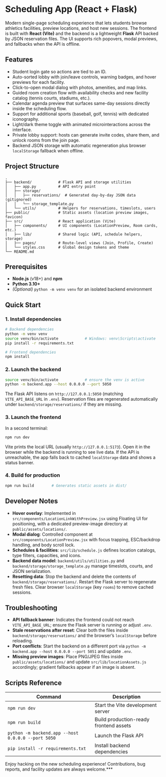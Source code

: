 # Scheduling App (React + Flask)

Modern single-page scheduling experience that lets students browse athletics facilities, preview locations, and host new sessions. The frontend is built with **React (Vite)** and the backend is a lightweight **Flask** API backed by JSON reservation files. The UI supports rich popovers, modal previews, and fallbacks when the API is offline.

## Features
- Student login gate so actions are tied to an ID.
- Auto-sorted lobby with join/leave controls, warning badges, and hover previews for each facility.
- Click-to-open modal dialog with photos, amenities, and map links.
- Guided room creation flow with availability checks and new facility catalog (tennis courts, stadiums, etc.).
- Calendar agenda preview that surfaces same-day sessions directly inside the scheduling flow.
- Support for additional sports (baseball, golf, tennis) with dedicated iconography.
- Light/dark theme toggle with animated microinteractions across the interface.
- Private lobby support: hosts can generate invite codes, share them, and unlock rooms from the join page.
- Backend JSON storage with automatic regeneration plus browser `localStorage` fallback when offline.

## Project Structure
```
.
├── backend/            # Flask API and storage utilities
│   ├── app.py          # API entry point
│   ├── storage/
│   │   ├── reservations/  # Generated day-by-day JSON data (gitignored)
│   │   └── storage_template.py
│   └── utils/          # Helpers for reservations, timeslots, users
├── public/             # Static assets (location preview images, favicon)
├── src/                # React application (Vite)
│   ├── components/     # UI components (LocationPreview, Room cards, etc.)
│   ├── lib/            # Shared logic (API, schedule helpers, storage)
│   ├── pages/          # Route-level views (Join, Profile, Create)
│   └── styles.css      # Global design tokens and theme
└── README.md
```

## Prerequisites
- **Node.js** (v18+) and **npm**
- **Python 3.10+**
- *(Optional)* `python -m venv venv` for an isolated backend environment

## Quick Start

### 1. Install dependencies
```bash
# Backend dependencies
python -m venv venv
source venv/bin/activate            # Windows: venv\Scripts\activate
pip install -r requirements.txt

# Frontend dependencies
npm install
```

### 2. Launch the backend
```bash
source venv/bin/activate            # ensure the venv is active
python -m backend.app --host 0.0.0.0 --port 5050
```
The Flask API listens on `http://127.0.0.1:5050` (matching `VITE_API_BASE_URL` in `.env`). Reservation files are regenerated automatically under `backend/storage/reservations/` if they are missing.

### 3. Launch the frontend
In a second terminal:
```bash
npm run dev
```
Vite prints the local URL (usually `http://127.0.0.1:5173`). Open it in the browser while the backend is running to see live data. If the API is unreachable, the app falls back to cached `localStorage` data and shows a status banner.

### 4. Build for production
```bash
npm run build        # Generates static assets in dist/
```

## Developer Notes
- **Hover overlay**: Implemented in `src/components/LocationLinkWithPreview.jsx` using Floating UI for positioning, with a dedicated preview-image directory at `public/assets/locations/`.
- **Modal dialog**: Controlled component at `src/components/LocationPreview.jsx` with focus trapping, ESC/backdrop handling, and body scroll lock.
- **Schedules & facilities**: `src/lib/schedule.js` defines location catalogs, type filters, capacities, and icons.
- **Backend data model**: `backend/utils/utilities.py` and `backend/storage/storage_template.py` manage timeslots, courts, and JSON serialization.
- **Resetting data**: Stop the backend and delete the contents of `backend/storage/reservations/`. Restart the Flask server to regenerate fresh files. Clear browser `localStorage` (key `rooms`) to remove cached sessions.

## Troubleshooting
- **API fallback banner**: Indicates the frontend could not reach `VITE_API_BASE_URL`; ensure the Flask server is running or adjust `.env`.
- **Stale reservations after reset**: Clear both the files inside `backend/storage/reservations/` and the browser’s `localStorage` before reloading.
- **Port conflicts**: Start the backend on a different port via `python -m backend.app --host 0.0.0.0 --port 5051` and update `.env`.
- **Missing preview images**: Place PNG/JPEG files inside `public/assets/locations/` and update `src/lib/locationAssets.js` accordingly; gradient fallbacks appear if an image is absent.

## Scripts Reference
| Command | Description |
| --- | --- |
| `npm run dev` | Start the Vite development server |
| `npm run build` | Build production-ready frontend assets |
| `python -m backend.app --host 0.0.0.0 --port 5050` | Launch the Flask API |
| `pip install -r requirements.txt` | Install backend dependencies |

Enjoy hacking on the new scheduling experience! Contributions, bug reports, and facility updates are always welcome.***
